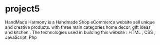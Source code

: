 # project5
HandMade Harmony is a Handmade Shop eCommerce website sell  unique and creative products. with three main categories  home decor, gift ideas and kitchen . The technologies used in building this website : HTML , CSS , JavaScript, Php
